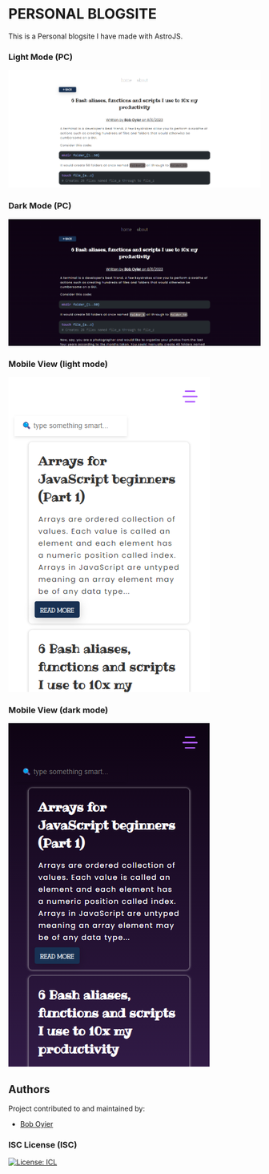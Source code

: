 # PERSONAL BLOGSITE

This is a Personal blogsite I have made with AstroJS.

### Light Mode (PC)

![](./readme-resources/lightmode.png)

### Dark Mode (PC)

![](./readme-resources/darkmode.png)

### Mobile View (light mode)

![](./readme-resources/homemobilelight.png)

### Mobile View (dark mode)

![](./readme-resources/homemobiledark.png)

## Authors

Project contributed to and maintained by:

- [Bob Oyier](https://github.com/oyieroyier/)

### ISC License (ISC)

[![License: ICL](https://img.shields.io/badge/License-ISC-blue.svg)](https://opensource.org/licenses/ISC)
